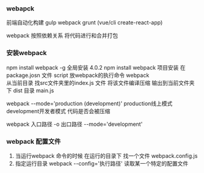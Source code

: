 ### webapck
前端自动化构建  gulp  webpack  grunt  (vue/cli  create-react-app)

webpack 按照依赖关系 将代码进行和合并打包

### 安装webpack
npm install webpack -g 全局安装   4.0.2
npm install webpack  项目安装 
在 package.josn 文件 script  放webpack的执行命令
webpack   
从当前目录 找src文件夹里的index.js 文件
将该文件编译压缩 输出到当前文件夹下 dist 目录   main.js

webpack  --mode='production (development)' production线上模式   development开发者模式   代码是否会被压缩

webpack   入口路径  -o 出口路径  --mode='development'

### webpack 配置文件
1. 当运行webpack 命令的时候  在运行的目录下 找一个文件  webpack.config.js
2. 指定运行目录 webpack --config='执行路径' 读取某一个特定的配置文件

